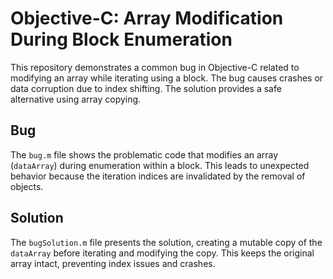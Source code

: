 # Objective-C: Array Modification During Block Enumeration

This repository demonstrates a common bug in Objective-C related to modifying an array while iterating using a block.  The bug causes crashes or data corruption due to index shifting.  The solution provides a safe alternative using array copying.

## Bug
The `bug.m` file shows the problematic code that modifies an array (`dataArray`) during enumeration within a block.  This leads to unexpected behavior because the iteration indices are invalidated by the removal of objects.

## Solution
The `bugSolution.m` file presents the solution, creating a mutable copy of the `dataArray` before iterating and modifying the copy. This keeps the original array intact, preventing index issues and crashes.
